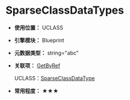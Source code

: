 ﻿# SparseClassDataTypes

- **使用位置：** UCLASS

- **引擎模块：** Blueprint

- **元数据类型：** string="abc"

- **关联项：** [GetByRef](GetByRef.md)

  UCLASS：[SparseClassDataType](../../Specifier/UCLASS/Blueprint/SparseClassDataType/SparseClassDataType.md)

- **常用程度：** ★★★

